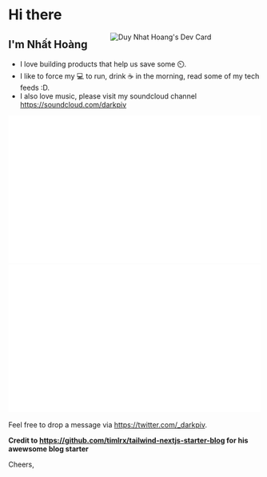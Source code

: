 # Hi there

<div align="left">
  <a href="https://app.daily.dev/darkpiv">
    <img src="https://api.daily.dev/devcards/a12a0bfaaae64904a58f8101eedde0a7.png?r=i5n" align="right" width="300" alt="Duy Nhat Hoang's Dev Card"/>
  </a>
</div>

## I'm Nhất Hoàng

- I love building products that help us save some ⏲️.
- I like to force my 💻 to run, drink ☕ in the morning, read some of my tech feeds :D.
- I also love music, please visit my soundcloud channel https://soundcloud.com/darkpiv

![](https://github.com/darkpiv/github-stats/blob/master/generated/overview.svg)
![](https://github.com/darkpiv/github-stats/blob/master/generated/languages.svg)

Feel free to drop a message via https://twitter.com/_darkpiv.

**Credit to https://github.com/timlrx/tailwind-nextjs-starter-blog for his awewsome blog starter**

Cheers,
